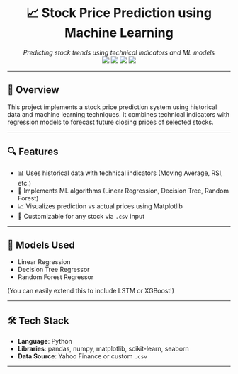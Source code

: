 <h1 align="center">📈 Stock Price Prediction using Machine Learning</h1>

<p align="center">
  <em>Predicting stock trends using technical indicators and ML models</em><br>
  <img src="https://img.shields.io/badge/Python-3.9-blue?style=flat-square&logo=python&logoColor=white" />
  <img src="https://img.shields.io/badge/Scikit--learn-F7931E?style=flat-square&logo=scikit-learn&logoColor=white" />
  <img src="https://img.shields.io/badge/Pandas-150458?style=flat-square&logo=pandas&logoColor=white" />
  <img src="https://img.shields.io/badge/Matplotlib-11557C?style=flat-square&logo=plotly&logoColor=white" />
</p>

---

## 📌 Overview

This project implements a stock price prediction system using historical data and machine learning techniques. It combines technical indicators with regression models to forecast future closing prices of selected stocks.

---

## 🔍 Features

- 📊 Uses historical data with technical indicators (Moving Average, RSI, etc.)
- 🧠 Implements ML algorithms (Linear Regression, Decision Tree, Random Forest)
- 📈 Visualizes prediction vs actual prices using Matplotlib
- 📁 Customizable for any stock via `.csv` input

---

## 🧠 Models Used

- Linear Regression  
- Decision Tree Regressor  
- Random Forest Regressor  

(You can easily extend this to include LSTM or XGBoost!)

---

## 🛠️ Tech Stack

- **Language**: Python  
- **Libraries**: pandas, numpy, matplotlib, scikit-learn, seaborn  
- **Data Source**: Yahoo Finance or custom `.csv`

---



